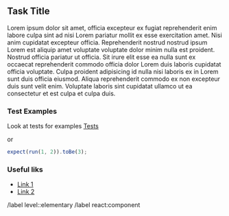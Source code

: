 ## Task Title

Lorem ipsum dolor sit amet, officia excepteur ex fugiat reprehenderit enim labore culpa sint ad nisi Lorem pariatur mollit ex esse exercitation amet. Nisi anim cupidatat excepteur officia. Reprehenderit nostrud nostrud ipsum Lorem est aliquip amet voluptate voluptate dolor minim nulla est proident. Nostrud officia pariatur ut officia. Sit irure elit esse ea nulla sunt ex occaecat reprehenderit commodo officia dolor Lorem duis laboris cupidatat officia voluptate. Culpa proident adipisicing id nulla nisi laboris ex in Lorem sunt duis officia eiusmod. Aliqua reprehenderit commodo ex non excepteur duis sunt velit enim. Voluptate laboris sint cupidatat ullamco ut ea consectetur et est culpa et culpa duis.


### Test Examples

Look at tests for examples
[Tests](__tests__/index.spec.js)

or

```javascript
expect(run(1, 2)).toBe(3);
```

### Useful liks

- [Link 1](https://example.com/)
- [Link 2](https://example.com/)

/label level::elementary
/label react:component
